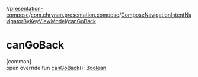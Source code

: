 //[presentation-compose](../../../index.md)/[com.chrynan.presentation.compose](../index.md)/[ComposeNavigationIntentNavigatorByKeyViewModel](index.md)/[canGoBack](can-go-back.md)

# canGoBack

[common]\
open override fun [canGoBack](can-go-back.md)(): [Boolean](https://kotlinlang.org/api/latest/jvm/stdlib/kotlin/-boolean/index.html)
